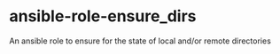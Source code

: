 # ansible-role-ensure_dirs
An ansible role to ensure for the state of local and/or remote directories
